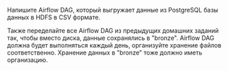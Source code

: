 Напишите Airflow DAG, который выгружает данные из PostgreSQL базы данных в HDFS в CSV формате.

Также переделайте все Airflow DAG из предыдущих домашних заданий так, чтобы вместо диска, данные сохранялись в "bronze".
Airflow DAG должна будет выполняться каждый день, организуйте хранение файлов соответственно.
Хранение данных в "bronze" тоже должно иметь организацию.